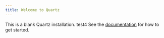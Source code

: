 ```yaml
---
title: Welcome to Quartz
---
```


This is a blank Quartz installation.
test4
See the [documentation](https://quartz.jzhao.xyz) for how to get started.
